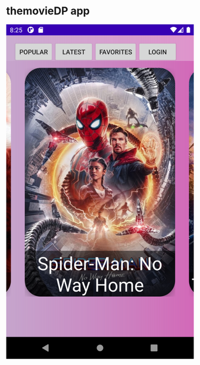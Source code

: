 # themovieDP app  <br>

![alt text](https://github.com/thepitrose/MovieDPApp/blob/master/Screenshot_1648671942.png) <br>
